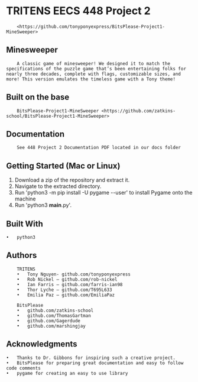 # TRITENS EECS 448 Project 2
        <https://github.com/tonyponyexpress/BitsPlease-Project1-MineSweeper>

## Minesweeper
        A classic game of minesweeper! We designed it to match the specifications of the puzzle game that’s been entertaining folks for nearly three decades, complete with flags, customizable sizes, and more! This version emulates the timeless game with a Tony theme!

## Built on the base
        BitsPlease-Project1-MineSweeper <https://github.com/zatkins-school/BitsPlease-Project1-MineSweeper>

## Documentation
        See 448 Project 2 Documentation PDF located in our docs folder



## Getting Started (Mac or Linux)
1. Download a zip of the repository and extract it.
2. Navigate to the extracted directory.
3. Run 'python3 -m pip install -U pygame --user' to install Pygame onto the machine
4. Run 'python3 __main__.py'.

## Built With
    •	python3

## Authors
        TRITENS
        •	Tony Nguyen- github.com/tonyponyexpress
        •	Rob Nickel – github.com/rob-nickel
        •	Ian Farris – github.com/farris-ian98
        •	Thor Lyche – github.com/T695L633
        •	Emilia Paz – github.com/EmiliaPaz

        BitsPlease
        •	github.com/zatkins-school
        •	github.com/ThomasGartman
        •	github.com/Gagerdude
        •	github.com/marshingjay

## Acknowledgments
    •	Thanks to Dr. Gibbons for inspiring such a creative project.
    •   BitsPlease for preparing great documentation and easy to follow code comments
    •   pygame for creating an easy to use library
